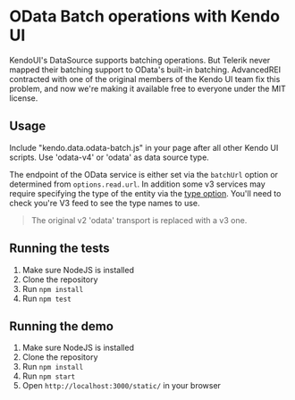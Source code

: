 # OData Batch operations with Kendo UI

KendoUI's DataSource supports batching operations. But Telerik never mapped their batching support to OData's built-in batching. AdvancedREI contracted with one of the original members of the Kendo UI team fix this problem, and now we're making it available free to everyone under the MIT license.

## Usage

Include "kendo.data.odata-batch.js" in your page after all other Kendo UI scripts. Use 'odata-v4' or 'odata' as data source type.

The endpoint of the OData service is either set via the `batchUrl` option or determined from `options.read.url`. In addition some v3 services may require specifying the type of the entity via the [type option](index.html#L169). You'll need to check you're V3 feed to see the type names to use.

> The original v2 'odata' transport is replaced with a v3 one.

## Running the tests

1. Make sure NodeJS is installed
2. Clone the repository
3. Run `npm install`
4. Run `npm test`

## Running the demo

1. Make sure NodeJS is installed
2. Clone the repository
3. Run `npm install`
4. Run `npm start`
5. Open `http://localhost:3000/static/` in your browser
